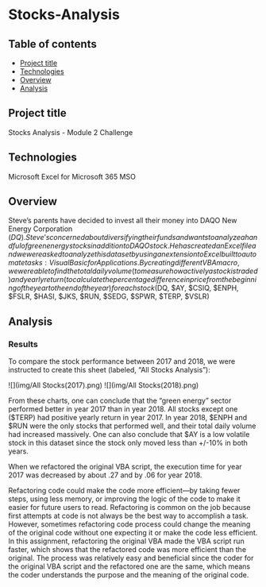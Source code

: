 # Stocks-Analysis

## Table of contents
* [Project title](#project-title)
* [Technologies](#technologies)
* [Overview](#overview)
* [Analysis](#analysis)




## Project title
Stocks Analysis - Module 2 Challenge 

## Technologies
Microsoft Excel for Microsoft 365 MSO

## Overview 
Steve’s parents have decided to invest all their money into DAQO New Energy Corporation ($DQ). Steve’s concerned about diversifying their funds and wants to analyze a handful of green energy stocks in addition to DAQO stock. He has created an Excel file and we were asked to analyze this dataset by using an extension to Excel built to automate tasks: Visual Basic for Applications. 
By creating different VBA macro, we were able to find the total daily volume (to measure how actively a stock is traded) and yearly return (to calculate the percentage difference in price from the beginning of the year to the end of the year) for each stock ($DQ, $AY, $CSIQ, $ENPH, $FSLR, $HASI, $JKS, $RUN, $SEDG, $SPWR, $TERP, $VSLR) 

## Analysis
### Results ###
To compare the stock performance between 2017 and 2018, we were instructed to create this sheet (labeled, “All Stocks Analysis”):

  ![](img/All Stocks(2017).png)
  ![](img/All Stocks(2018).png)

From these charts, one can conclude that the “green energy” sector performed better in year 2017 than in year 2018. All stocks except one ($TERP) had positive yearly return in year 2017. In year 2018, $ENPH and $RUN were the only stocks that performed well, and their total daily volume had increased massively. One can also conclude that $AY is a low volatile stock in this dataset since the stock only moved less than +/-10% in both years. 

When we refactored the original VBA script, the execution time for year 2017 was decreased by about .27 and by .06 for year 2018.

Refactoring code could make the code more efficient—by taking fewer steps, using less memory, or improving the logic of the code to make it easier for future users to read. Refactoring is common on the job because first attempts at code is not always be the best way to accomplish a task. However, sometimes refactoring code process could change the meaning of the original code without one expecting it or make the code less efficient. 
In this assignment, refactoring the original VBA made the VBA script run faster, which shows that the refactored code was more efficient than the original. The process was relatively easy and beneficial since the coder for the original VBA script and the refactored one are the same, which means the coder understands the purpose and the meaning of the original code. 



